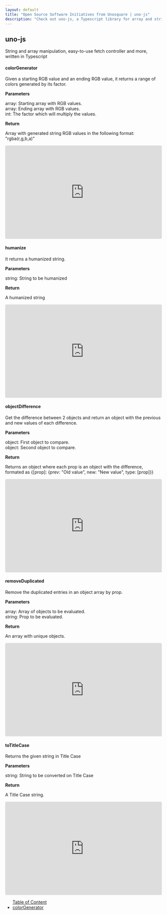 ```yaml
---
layout: default
title: "Open Source Software Initiatives from Unosquare | uno-js"
description: "Check out uno-js, a Typescript library for array and string manipulation."
---
```


<div class="container content-home">
    <h2>uno-js</h2>
    <p>String and array manipulation, easy-to-use fetch controller and more, written in Typescript</p>
</div>
<div class="container content-home d-flex flex-row">
    <div class="col-10 p-0">
        <div class="mb-4">
            <div id="colorGenerator">
                <h4 class="blue-title">colorGenerator</h4>
                <p>
                    Given a starting RGB value and an ending RGB value, it returns a range of colors generated by its factor.
                </p>
                <strong>Parameters</strong>
                <p>
                    array: Starting array with RGB values.
                    <br/> array: Ending array with RGB values.
                    <br/> int: The factor which will multiply the values.
                </p>
                <strong>Return</strong>
                <p>
                    Array with generated string RGB values in the following format: "rgba(r,g,b,a)"
                </p>
            </div>
            <div>
                <iframe src="https://codesandbox.io/embed/uno-jscolorgenerator-ke1rl?fontsize=14&hidenavigation=1&theme=dark&previewwindow=console&view=split" style="width:100%; height:300px; border:0; border-radius: 4px; overflow:hidden;" title="uno-js/colorGenerator"
                sandbox="allow-scripts allow-same-origin"></iframe>
            </div>
        </div>
        <div class="mb-4">
            <div>
                <h4 class="blue-title">humanize</h4>
                <p>
                    It returns a humanized string.
                </p>
                <strong>Parameters</strong>
                <p>
                    string: String to be humanized
                </p>
                <strong>Return</strong>
                <p>
                    A humanized string
                </p>
            </div>
            <div>
                <iframe src="https://codesandbox.io/embed/uno-jshumanize-dp40n?fontsize=14&hidenavigation=1&theme=dark&previewwindow=console&view=split" style="width:100%; height:300px; border:0; border-radius: 4px; overflow:hidden;" title="uno-js/humanize" sandbox="allow-scripts allow-same-origin"></iframe>
            </div>
        </div>
        <div class="mb-4">
            <div>
                <h4 class="blue-title">objectDifference</h4>
                <p>
                    Get the difference between 2 objects and return an object with the previous and new values of each difference.
                </p>
                <strong>Parameters</strong>
                <p>
                    object: First object to compare.
                    <br/> object: Second object to compare.
                </p>
                <strong>Return</strong>
                <p>
                    Returns an object where each prop is an object with the difference, formated as {[prop]: {prev: "Old value", new: "New value", type: [prop]}}
                </p>
            </div>
            <div>
                <iframe src="https://codesandbox.io/embed/uno-jsobjectdifference-q4okk?fontsize=14&hidenavigation=1&theme=dark&previewwindow=console&view=split" style="width:100%; height:300px; border:0; border-radius: 4px; overflow:hidden;" title="uno-js/objectDifference"
                sandbox="allow-scripts allow-same-origin"></iframe>
            </div>
        </div>
        <div class="mb-4">
            <div>
                <h4 class="blue-title">removeDuplicated</h4>
                <p>
                    Remove the duplicated entries in an object array by prop.
                </p>
                <strong>Parameters</strong>
                <p>
                    array: Array of objects to be evaluated.
                    <br/> string: Prop to be evaluated.
                </p>
                <strong>Return</strong>
                <p>
                    An array with unique objects.
                </p>
            </div>
            <div>
                <iframe src="https://codesandbox.io/embed/uno-jsremoveduplicated-6pmtz?fontsize=14&hidenavigation=1&theme=dark&previewwindow=console&view=split" style="width:100%; height:300px; border:0; border-radius: 4px; overflow:hidden;" title="uno-js/removeDuplicated"
                sandbox="allow-scripts allow-same-origin"></iframe>
            </div>
        </div>
        <div class="mb-4">
            <div>
                <h4 class="blue-title">toTitleCase</h4>
                <p>
                    Returns the given string in Title Case
                </p>
                <strong>Parameters</strong>
                <p>
                    string: String to be converted on Title Case
                </p>
                <strong>Return</strong>
                <p>
                    A Title Case string.
                </p>
            </div>
            <div>
                <iframe src="https://codesandbox.io/embed/uno-jstotitlecase-208pm?fontsize=14&hidenavigation=1&theme=dark&previewwindow=console&view=split" style="width:100%; height:300px; border:0; border-radius: 4px; overflow:hidden;" title="uno-js/toTitleCase" sandbox="allow-scripts allow-same-origin"></iframe>
            </div>
        </div>
    </div>
    <div class="col-2 toc">
        <ul>
            <a class="navbar-brand" href="#">Table of Content</a>
            <li>
                <a class="nav-link" href="#colorGenerator">colorGenerator</a>
            </li>
        </ul>
    </div>
</div>